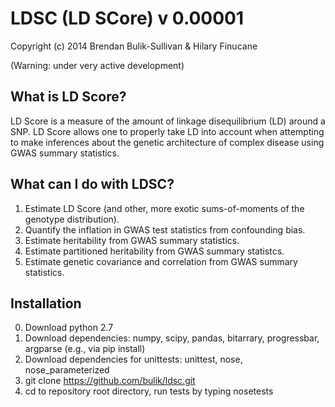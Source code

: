 LDSC (LD SCore) v 0.00001
======================

Copyright (c) 2014 Brendan Bulik-Sullivan & Hilary Finucane

(Warning: under very active development)


What is LD Score?
--------------

LD Score is a measure of the amount of linkage disequilibrium (LD) around a SNP. 
LD Score allows one to properly take LD into account when attempting to make 
inferences about the genetic architecture of complex disease using GWAS summary 
statistics.

What can I do with LDSC?
---------------------

1. Estimate LD Score (and other, more exotic sums-of-moments of the genotype distribution).
2. Quantify the inflation in GWAS test statistics from confounding bias.
3. Estimate heritability from GWAS summary statistics.
4. Estimate partitioned heritability from GWAS summary statistcs.
5. Estimate genetic covariance and correlation from GWAS summary statistics.


Installation
------------

0. Download python 2.7
1. Download dependencies: numpy, scipy, pandas, bitarrary, progressbar, argparse
	(e.g., via pip install)
2. Download dependencies for unittests: unittest, nose, nose_parameterized
3. git clone https://github.com/bulik/ldsc.git
4. cd to repository root directory, run tests by typing nosetests

